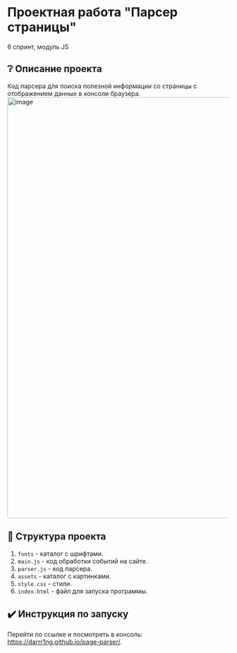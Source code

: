 # Проектная работа "Парсер страницы"
6 спринт, модуль JS

## :grey_question: Описание проекта
Код парсера для поиска полезной информации со страницы с отображением данных в консоли браузера.
<img width="1918" height="955" alt="image" src="https://github.com/user-attachments/assets/da17eccf-0c12-4fca-97c1-08da5c21c7e5" />

## :file_folder: Структура проекта
1. `fonts` - каталог с шрифтами.
2. `main.js` - код обработки событий на сайте.
3. `parser.js` - код парсера.
4. `assets` - каталог с картинками.
5. `style.css` - стили.
6. `index.html` - файл для запуска программы.

## :heavy_check_mark: Инструкция по запуску
Перейти по ссылке и посмотреть в консоль: https://darrr1ng.github.io/page-parser/.

